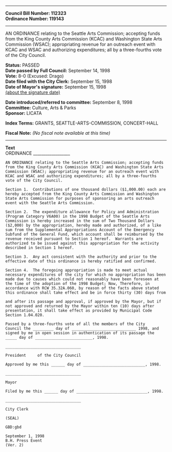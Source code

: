 * * * * *  
  
**Council Bill Number: [](#h0)[](#h2)112323**   
**Ordinance Number: 119143**  
  
* * * * *  
  
AN ORDINANCE relating to the Seattle Arts Commission; accepting funds from the King County Arts Commission (KCAC) and Washington State Arts Commission (WSAC); appropriating revenue for an outreach event with KCAC and WSAC and authorizing expenditures; all by a three-fourths vote of the City Council.  
  
**Status:** PASSED   
**Date passed by Full Council:** September 14, 1998   
**Vote:** 8-0 (Excused: Drago)   
**Date filed with the City Clerk:** September 15, 1998   
**Date of Mayor's signature:** September 15, 1998   
[(about the signature date)](/~public/approvaldate.htm)   
  
  
**Date introduced/referred to committee:** September 8, 1998   
**Committee:** Culture, Arts & Parks   
**Sponsor:** LICATA   
  
**Index Terms:** GRANTS, SEATTLE-ARTS-COMMISSION, CONCERT-HALL  
  
**Fiscal Note:** *(No fiscal note available at this time)*  
  
* * * * *  
  
**Text**  
    ORDINANCE __________________  
  
    AN ORDINANCE relating to the Seattle Arts Commission; accepting funds  
    from the King County Arts Commission (KCAC) and Washington State Arts  
    Commission (WSAC); appropriating revenue for an outreach event with  
    KCAC and WSAC and authorizing expenditures; all by a three-fourths  
    vote of the City Council.  
  
    Section 1.  Contributions of one thousand dollars ($1,000.00) each are  
    hereby accepted from the King County Arts Commission and Washington  
    State Arts Commission for purposes of sponsoring an arts outreach  
    event with the Seattle Arts Commission.  
  
    Section 2.  The expenditure allowance for Policy and Administration  
    (Program Category V6A00) in the 1998 Budget of the Seattle Arts  
    Commission is hereby increased in the sum of Two Thousand Dollars  
    ($2,000) by the appropriation, hereby made and authorized, of a like  
    sum from the Supplemental Appropriations Account of the Emergency  
    Subfund of the General Fund, which account shall be reimbursed by the  
    revenue received pursuant to Section 1 hereof.  Warrants are  
    authorized to be issued against this appropriation for the activity  
    described in Section 1 hereof.  
  
    Section 3.  Any act consistent with the authority and prior to the  
    effective date of this ordinance is hereby ratified and confirmed.  
  
    Section 4.  The foregoing appropriation is made to meet actual  
    necessary expenditures of the city for which no appropriation has been  
    made due to causes which could not reasonably have been foreseen at  
    the time of the adoption of the 1998 Budget; Now, Therefore, in  
    accordance with RCW 35.32A.060, by reason of the facts above stated  
    this ordinance shall take effect and be in force thirty (30) days from  
  
    and after its passage and approval, if approved by the Mayor, but if  
    not approved and returned by the Mayor within ten (10) days after  
    presentation, it shall take effect as provided by Municipal Code  
    Section 1.04.020.  
  
    Passed by a three-fourths vote of all the members of the City  
    Council the _________ day of ____________________________ 1998, and  
    signed by me in open session in authentication of its passage the  
    _____ day of _________________________, 1998.  
  
    _________________________________  
  
    President     of the City Council  
  
    Approved by me this ______ day of ___________________________, 1998.  
  
    _________________________________  
  
    Mayor  
  
    Filed by me this ______ day of _______________________________, 1998.  
  
    _________________________________  
  
    City Clerk  
  
    (SEAL)  
  
    GBD:gbd  
  
    September 1, 1998  
    B.H. Press Event  
    (Ver. 2)  

